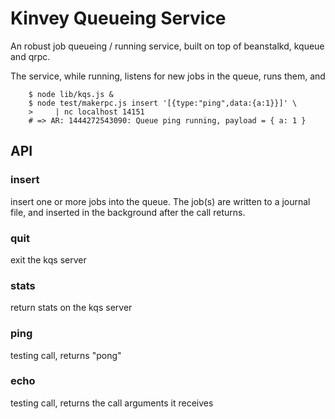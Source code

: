 Kinvey Queueing Service
=======================

An robust job queueing / running service, built on top of beanstalkd, kqueue
and qrpc.

The service, while running, listens for new jobs in the queue, runs them, and 

        $ node lib/kqs.js &
        $ node test/makerpc.js insert '[{type:"ping",data:{a:1}}]' \
        >     | nc localhost 14151
        # => AR: 1444272543090: Queue ping running, payload = { a: 1 }

API
---

### insert

insert one or more jobs into the queue.  The job(s) are written to a journal
file, and inserted in the background after the call returns.

### quit

exit the kqs server

### stats

return stats on the kqs server

### ping

testing call, returns "pong"

### echo

testing call, returns the call arguments it receives

